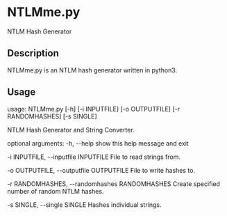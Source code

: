 # NTLMme.py
NTLM Hash Generator

## Description
NTLMme.py is an NTLM hash generator written in python3.

## Usage
usage: NTLMme.py [-h] [-i INPUTFILE] [-o OUTPUTFILE] [-r RANDOMHASHES]
                 [-s SINGLE]

NTLM Hash Generator and String Converter.

optional arguments:
  -h, --help            show this help message and exit
  
  -i INPUTFILE, --inputfile INPUTFILE
                        File to read strings from.
                        
  -o OUTPUTFILE, --outputfile OUTPUTFILE
                        File to write hashes to.
                        
  -r RANDOMHASHES, --randomhashes RANDOMHASHES
                        Create specified number of random NTLM hashes.
                        
  -s SINGLE, --single SINGLE
                        Hashes individual strings.
